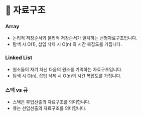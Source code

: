# 📂 자료구조

### Array

- 논리적 저장순서와 물리적 저장순서가 일치하는 선형자료구조입니다.
- 탐색 시 O(1), 삽입 삭제 시 O(n) 의 시간 복잡도를 가집니다.

### Linked List

- 원소들이 자기 자신 다음의 원소를 기억하는 자료구조입니다.
- 탐색 시 O(n), 삽입 삭제 시 O(n)의 시간 복잡도를 가집니다.

### 스택 vs 큐

- 스택은 후입선출의 자료구조를 의미합니다.
- 큐는 선입선출의 자료구조를 의미합니다.
